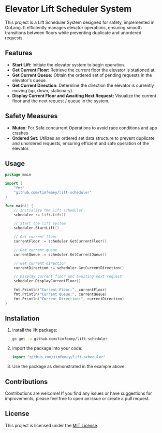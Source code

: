 # Elevator Lift Scheduler System

This project is a Lift Scheduler System designed for safety, implemented in GoLang. It efficiently manages elevator operations, ensuring smooth transitions between floors while preventing duplicate and unordered requests.

## Features

- **Start Lift:** Initiate the elevator system to begin operation.
- **Get Current Floor:** Retrieve the current floor the elevator is stationed at.
- **Get Current Queue:** Obtain the ordered set of pending requests in the elevator's queue.
- **Get Current Direction:** Determine the direction the elevator is currently moving (up, down, stationary).
- **Display Current Floor and Awaiting Next Request:** Visualize the current floor and the next request / queue in the system.

## Safety Measures

- **Mutex:** For Safe concurrent Operations to avoid race conditions and app crashes
- **Ordered Set:** Utilizes an ordered set data structure to prevent duplicate and unordered requests, ensuring efficient and safe operation of the elevator.

## Usage

```go
package main

import (
	"fmt"
	"github.com/timfemey/lift-scheduler"
)

func main() {
	// Initialize the lift scheduler
	scheduler := lift.Lift()

	// Start the lift system
	scheduler.StartLift()

	// Get current floor
	currentFloor := scheduler.GetCurrentFloor()

	// Get current queue
	currentQueue := scheduler.GetCurrentQueue()

	// Get current direction
	currentDirection := scheduler.GetCurrentDirection()

	// Display current floor and awaiting next request
	scheduler.DisplayCurrentFloor()

	fmt.Println("Current Floor:", currentFloor)
	fmt.Println("Current Queue:", currentQueue)
	fmt.Println("Current Direction:", currentDirection)
}
```

## Installation

1. Install the lift package:

   ```bash
   go get -u github.com/timfemey/lift-scheduler
   ```

2. Import the package into your code:

   ```go
   import "github.com/timfemey/lift-scheduler"
   ```

3. Use the package as demonstrated in the example above.

## Contributions

Contributions are welcome! If you find any issues or have suggestions for improvements, please feel free to open an issue or create a pull request.

## License

This project is licensed under the [MIT License](LICENSE).
